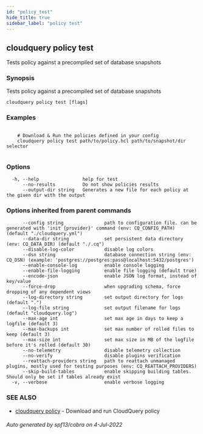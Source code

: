 ```yaml
---
id: "policy_test"
hide_title: true
sidebar_label: "policy test"
---
```

## cloudquery policy test

Tests policy against a precompiled set of database snapshots

### Synopsis

Tests policy against a precompiled set of database snapshots

```
cloudquery policy test [flags]
```

### Examples

```

	# Download & Run the policies defined in your config
	cloudquery policy test path/to/policy.hcl path/to/snapshot/dir selector
		
```

### Options

```
  -h, --help                help for test
      --no-results          Do not show policies results
      --output-dir string   Generates a new file for each policy at the given dir with the output
```

### Options inherited from parent commands

```
      --config string               path to configuration file. can be generated with 'init {provider}' command (env: CQ_CONFIG_PATH) (default "./cloudquery.yml")
      --data-dir string             set persistent data directory (env: CQ_DATA_DIR) (default "./.cq")
      --disable-log-color           disable log colors
      --dsn string                  database connection string (env: CQ_DSN) (example: 'postgres://postgres:pass@localhost:5432/postgres')
      --enable-console-log          enable console logging
      --enable-file-logging         enable file logging (default true)
      --encode-json                 enable JSON log format, instead of key/value
      --force-drop                  when upgrading schema, force dropping of any dependent views
      --log-directory string        set output directory for logs (default ".")
      --log-file string             set output filename for logs (default "cloudquery.log")
      --max-age int                 set max age in days to keep a logfile (default 3)
      --max-backups int             set max number of rolled files to keep (default 3)
      --max-size int                set max size in MB of the logfile before it's rolled (default 30)
      --no-telemetry                disable telemetry collection
      --no-verify                   disable plugins verification
      --reattach-providers string   path to reattach unmanaged plugins, mostly used for testing purposes (env: CQ_REATTACH_PROVIDERS)
      --skip-build-tables           enable skipping building tables. Should only be set if tables already exist
  -v, --verbose                     enable verbose logging
```

### SEE ALSO

* [cloudquery policy](cloudquery_policy.md)	 - Download and run CloudQuery policy

###### Auto generated by spf13/cobra on 4-Jul-2022
